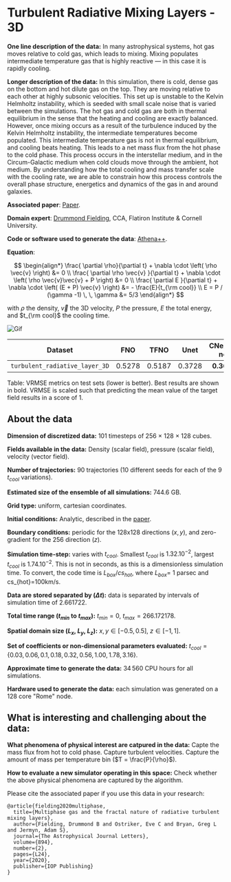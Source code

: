 # Turbulent Radiative Mixing Layers - 3D

**One line description of the data:** In many astrophysical systems, hot gas moves relative to cold gas, which leads to mixing. Mixing populates intermediate temperature gas that is highly reactive — in this case it is rapidly cooling.

**Longer description of the data:** In this simulation, there is cold, dense gas on the bottom and hot dilute gas on the top. They are moving relative to each other at highly subsonic velocities. This set up is unstable to the Kelvin Helmholtz instability, which is seeded with small scale noise that is varied between the simulations. The hot gas and cold gas are both in thermal equilibrium in the sense that the heating and cooling are exactly balanced. However, once mixing occurs as a result of the turbulence induced by the Kelvin Helmholtz instability, the intermediate temperatures become populated. This intermediate temperature gas is not in thermal equilibrium, and cooling beats heating. This leads to a net mass flux from the hot phase to the cold phase. This process occurs in the interstellar medium, and in the Circum-Galactic medium when cold clouds move through the ambient, hot medium. By understanding how the total cooling and mass transfer scale with the cooling rate, we are able to constrain how this process controls the overall phase structure, energetics and dynamics of the gas in and around galaxies.

**Associated paper**: [Paper](https://iopscience.iop.org/article/10.3847/2041-8213/ab8d2c/pdf).

**Domain expert**: [Drummond Fielding](https://dfielding14.github.io/), CCA, Flatiron Institute & Cornell University.

**Code or software used to generate the data**: [Athena++](https://www.athena-astro.app/).

**Equation**:

$$
\begin{align*}
\frac{ \partial \rho}{\partial t} + \nabla \cdot \left( \rho \vec{v} \right) &= 0 \\
\frac{ \partial \rho \vec{v} }{\partial t} + \nabla \cdot \left( \rho \vec{v}\vec{v} + P \right) &= 0 \\
\frac{ \partial E }{\partial t} + \nabla \cdot \left( (E + P) \vec{v} \right) &= - \frac{E}{t_{\rm cool}} \\
E = P / (\gamma -1) \, \, \gamma &= 5/3
\end{align*}
$$

with $\rho$ the density, $\vec{v}$ the 3D velocity, $P$ the pressure, $E$ the total energy, and $t_{\rm cool}$ the cooling time.

![Gif](https://users.flatironinstitute.org/~polymathic/data/the_well/datasets/turbulent_radiative_layer_3D/gif/density_normalized.gif)

| Dataset    | FNO | TFNO  | Unet | CNextU-net
|:-:|:-:|:-:|:-:|:-:|
| `turbulent_radiative_layer_3D`  | 0.5278 |0.5187| 0.3728 |$\mathbf{0.3667}$|

Table: VRMSE metrics on test sets (lower is better). Best results are shown in bold. VRMSE is scaled such that predicting the mean value of the target field results in a score of 1.

## About the data

**Dimension of discretized data:** 101 timesteps of 256 $\times$ 128 $\times$ 128 cubes.

**Fields available in the data:** Density (scalar field), pressure (scalar field), velocity (vector field).

**Number of trajectories:** 90 trajectories (10 different seeds for each of the 9 $t_{cool}$ variations).

**Estimated size of the ensemble of all simulations:** 744.6 GB.

**Grid type:** uniform, cartesian coordinates.

**Initial conditions:** Analytic, described in the [paper](https://ui.adsabs.harvard.edu/abs/2020ApJ...894L..24F/abstract).

**Boundary conditions:** periodic for the 128x128 directions ($x,y$), and zero-gradient for the 256 direction ($z$).

**Simulation time-step:** varies with $t_{cool}$. Smallest $t_{cool}$ is $1.32.10^{-2}$, largest $t_{cool}$ is $1.74.10^{-2}$. This is not in seconds, as this is a dimensionless simulation time. To convert, the code time is $L_{box}/cs_{hot}$, where $L_{box}$= 1 parsec and cs_{hot}=100km/s.

**Data are stored separated by ($\Delta t$):** data is separated by intervals of simulation time of 2.661722.

**Total time range ($t_{min}$ to $t_{max}$):** $t_{min} = 0$, $t_{max} = 266.172178$.

**Spatial domain size ($L_x$, $L_y$, $L_z$):** $x,y\in[-0.5,0.5]$, $z\in[-1,1]$.

**Set of coefficients or non-dimensional parameters evaluated:** $t_{cool} = \{0.03, 0.06, 0.1, 0.18, 0.32, 0.56, 1.00, 1.78, 3.16\}$.

**Approximate time to generate the data:** $34\,560$ CPU hours for all simulations.

**Hardware used to generate the data:** each simulation was generated on a 128 core "Rome" node.

## What is interesting and challenging about the data:

**What phenomena of physical interest are catpured in the data:** Capte the mass flux from hot to cold phase. Capture turbulent velocities. Capture the amount of mass per temperature bin ($T = \frac{P}{\rho}$).

**How to evaluate a new simulator operating in this space:** Check whether the above physical phenomena are captured by the algorithm.

Please cite the associated paper if you use this data in your research:

```
@article{fielding2020multiphase,
  title={Multiphase gas and the fractal nature of radiative turbulent mixing layers},
  author={Fielding, Drummond B and Ostriker, Eve C and Bryan, Greg L and Jermyn, Adam S},
  journal={The Astrophysical Journal Letters},
  volume={894},
  number={2},
  pages={L24},
  year={2020},
  publisher={IOP Publishing}
}
```
